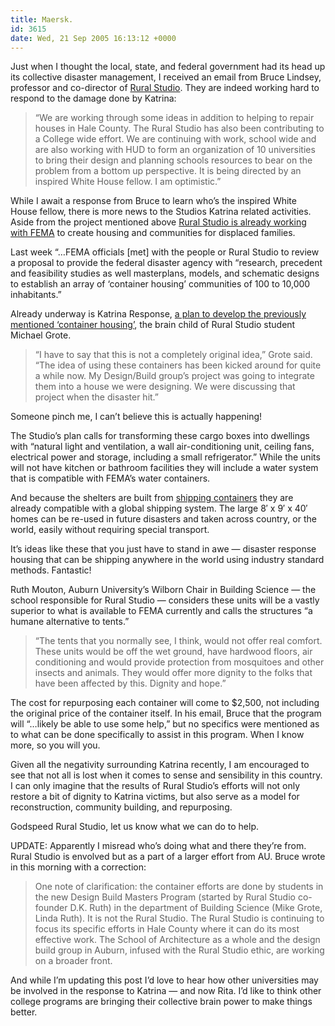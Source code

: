 ```yaml
---
title: Maersk.
id: 3615
date: Wed, 21 Sep 2005 16:13:12 +0000
---
```


Just when I thought the local, state, and federal government had its head up its collective disaster management, I received an email from Bruce Lindsey, professor and co-director of [Rural Studio](https://www.airbagindustries.com/archives/008068.php). They are indeed working hard to respond to the damage done by Katrina:

> “We are working through some ideas in addition to helping to repair houses in Hale County. The Rural Studio has also been contributing to a College wide effort. We are continuing with work, school wide and are also working with HUD to form an organization of 10 universities to bring their design and planning schools resources to bear on the problem from a bottom up perspective. It is being directed by an inspired White House fellow. I am optimistic.”

While I await a response from Bruce to learn who’s the inspired White House fellow, there is more news to the Studios Katrina related activities. Aside from the project mentioned above [Rural Studio is already working with FEMA](http://www.nichenews.com/d/091205.html) to create housing and communities for displaced families.  

Last week “…FEMA officials [met] with the people or Rural Studio to review a proposal to provide the federal disaster agency with “research, precedent and feasibility studies as well masterplans, models, and schematic designs to establish an array of ‘container housing’ communities of 100 to 10,000 inhabitants.”  

Already underway is Katrina Response, [a plan to develop the previously mentioned ‘container housing’](http://www.ocm.auburn.edu/news_releases/katrinahousing.html), the brain child of Rural Studio student Michael Grote.

> “I have to say that this is not a completely original idea,” Grote said. “The idea of using these containers has been kicked around for quite a while now. My Design/Build group’s project was going to integrate them into a house we were designing. We were discussing that project when the disaster hit.”

Someone pinch me, I can’t believe this is actually happening!  

The Studio’s plan calls for transforming these cargo boxes into dwellings with “natural light and ventilation, a wall air-conditioning unit, ceiling fans, electrical power and storage, including a small refrigerator.” While the units will not have kitchen or bathroom facilities they will include a water system that is compatible with FEMA’s water containers.  

And because the shelters are built from [shipping containers](http://www.maersksealand.com/HomePage/appmanager/?_nfpb=true&_windowLabel=about_us&_pageLabel=about_us&page=/about_us/photo_gallery/maersk_sealand_images/about_gallery_corn-i-singload_gallery) they are already compatible with a global shipping system. The large 8′ x 9′ x 40′ homes can be re-used in future disasters and taken across country, or the world, easily without requiring special transport.  

It’s ideas like these that you just have to stand in awe — disaster response housing that can be shipping anywhere in the world using industry standard methods. Fantastic!  

Ruth Mouton, Auburn University’s Wilborn Chair in Building Science — the school responsible for Rural Studio — considers these units will be a vastly superior to what is available to FEMA currently and calls the structures “a humane alternative to tents.”

> “The tents that you normally see, I think, would not offer real comfort. These units would be off the wet ground, have hardwood floors, air conditioning and would provide protection from mosquitoes and other insects and animals. They would offer more dignity to the folks that have been affected by this. Dignity and hope.”

The cost for repurposing each container will come to $2,500, not including the original price of the container itself. In his email, Bruce that the program will “…likely be able to use some help,” but no specifics were mentioned as to what can be done specifically to assist in this program. When I know more, so you will you.  

Given all the negativity surrounding Katrina recently, I am encouraged to see that not all is lost when it comes to sense and sensibility in this country. I can only imagine that the results of Rural Studio’s efforts will not only restore a bit of dignity to Katrina victims, but also serve as a model for reconstruction, community building, and repurposing.  

Godspeed Rural Studio, let us know what we can do to help.  

<span class="caps">UPDATE:</span> Apparently I misread who’s doing what and there they’re from. Rural Studio is envolved but as a part of a larger effort from <span class="caps">AU</span>. Bruce wrote in this morning with a correction:

> One note of clarification: the container efforts are done by students in the new Design Build Masters Program (started by Rural Studio co-founder D.K. Ruth) in the department of Building Science (Mike Grote, Linda Ruth). It is not the Rural Studio. The Rural Studio is continuing to focus its specific efforts in Hale County where it can do its most effective work. The School of Architecture as a whole and the design build group in Auburn, infused with the Rural Studio ethic, are working on a broader front.

And while I’m updating this post I’d love to hear how other universities may be involved in the response to Katrina — and now Rita. I’d like to think other college programs are bringing their collective brain power to make things better.





